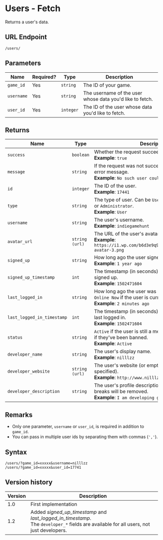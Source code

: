 # Users - Fetch

Returns a user's data.

## URL Endpoint

```
/users/
```

## Parameters

| Name       | Required? | Type      | Description                                              |
| ---------- | --------- | --------- | -------------------------------------------------------- |
| `game_id`  | Yes       | `string`  | The ID of your game.                                     |
| `username` | Yes       | `string`  | The username of the user whose data you'd like to fetch. |
| `user_id`  | Yes       | `integer` | The ID of the user whose data you'd like to fetch.       |

## Returns

| Name                       | Type           | Description                                                                                                                       |
| -------------------------- | -------------- | --------------------------------------------------------------------------------------------------------------------------------- |
| `success`                  | `boolean`      | Whether the request succeeded or failed. <br> **Example**: `true`                                                                 |
| `message`                  | `string`       | If the request was not successful, this contains the error message. <br> **Example**: `No such user could be found.`              |
| `id`                       | `integer`      | The ID of the user. <br> **Example**: `17441`                                                                                     |
| `type`                     | `string`       | The type of user. Can be `User`, `Developer`, `Moderator`, or `Administrator`. <br> **Example**: `User`                           |
| `username`                 | `string`       | The user's username. <br> **Example**: `indiegamehunt`                                                                            |
| `avatar_url`               | `string (url)` | The URL of the user's avatar. <br> **Example**: `https://i1.wp.com/b6d3e9q9.ssl.hwcdn.net/img/no-avatar-3.png`                    |
| `signed_up`                | `string`       | How long ago the user signed up. <br> **Example**: `1 year ago`                                                                   |
| `signed_up_timestamp`      | `int`          | The timestamp (in seconds) of when the user signed up. <br> **Example**: `1502471604`                                             |
| `last_logged_in`           | `string`       | How long ago the user was last logged in. Will be `Online Now` if the user is currently online. <br> **Example**: `2 minutes ago` |
| `last_logged_in_timestamp` | `int`          | The timestamp (in seconds) of when the user was last logged in. <br> **Example**: `1502471604`                                    |
| `status`                   | `string`       | `Active` if the user is still a member of the site. `Banned` if they've been banned. <br> **Example**: `Active`                   |
| `developer_name`           | `string`       | The user's display name. <br> **Example**: `nilllzz`                                                                              |
| `developer_website`        | `string (url)` | The user's website (or empty string if not specified). <br> **Example**: `http://www.nilllzz.tumblr.com/`                         |
| `developer_description`    | `string`       | The user's profile description. HTML tags and line breaks will be removed. <br> **Example**: `I am developing great games!`       |

## Remarks

* Only one parameter, `username` or `user_id`, is required in addition to `game_id`.
* You can pass in multiple user ids by separating them with commas (`','`).

## Syntax

```
/users/?game_id=xxxxx&username=nilllzz
/users/?game_id=xxxxx&user_id=17741
```

## Version history

| Version | Description                                                                                                                                |
| ------- | ------------------------------------------------------------------------------------------------------------------------------------------ |
| 1.0     | First implementation                                                                                                                       |
| 1.2     | Added _signed_up_timestamp_ and _last_logged_in_timestamp_. <br>The `developer_*` fields are available for all users, not just developers. |
